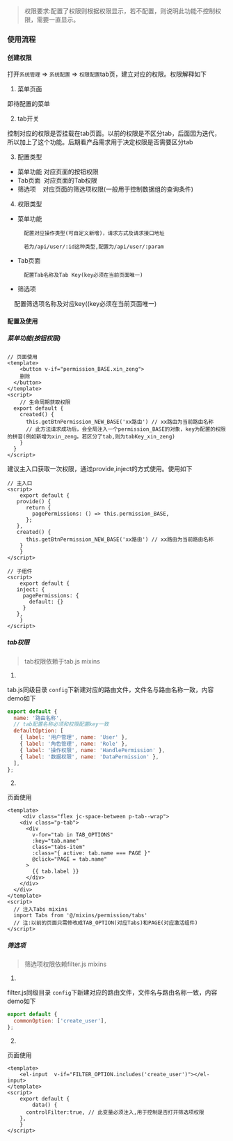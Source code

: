 

> 权限要求:配置了权限则根据权限显示，若不配置，则说明此功能不控制权限，需要一直显示。


### 使用流程

#### 创建权限

打开`系统管理` => `系统配置` => `权限配置`tab页，建立对应的权限。权限解释如下

1. 菜单页面

即待配置的菜单

2. tab开关

控制对应的权限是否挂载在tab页面。以前的权限是不区分tab，后面因为迭代，所以加上了这个功能。后期看产品需求用于决定权限是否需要区分tab

3. 配置类型

- 菜单功能 对应页面的按钮权限
- Tab页面  对应页面的Tab权限
- 筛选项    对应页面的筛选项权限(一般用于控制数据组的查询条件)

4. 权限类型

- 菜单功能

		配置对应操作类型(可自定义新增)，请求方式及请求接口地址

		若为/api/user/:id这种类型,配置为/api/user/:param

- Tab页面

		配置Tab名称及Tab Key(key必须在当前页面唯一)

- 筛选项

    	配置筛选项名称及对应key((key必须在当前页面唯一)

<a name="79535ea3"></a>
#### 配置及使用

<a name="84afb0f1"></a>
##### 菜单功能(按钮权限)

```vue
// 页面使用
<template>
	<button v-if="permission_BASE.xin_zeng">
    删除
  </button>
</template>
<script>
	// 生命周期获取权限
  export default {
    created() {
      this.getBtnPermission_NEW_BASE('xx路由') // xx路由为当前路由名称
      // 此方法请求成功后，会全局注入一个permission_BASE的对象，key为配置的权限的拼音(例如新增为xin_zeng。若区分了tab,则为tabKey_xin_zeng)
    }
  }
</script>
```

建议主入口获取一次权限，通过provide,inject的方式使用。使用如下

```vue
// 主入口
<script>
	export default {
   provide() {
      return {
        pagePermissions: () => this.permission_BASE,
      };
   },
   created() {
      this.getBtnPermission_NEW_BASE('xx路由') // xx路由为当前路由名称
    }
	}
</script>
```

```vue
// 子组件
<script>
	export default {
   inject: {
     pagePermissions: {
       default: {}
     }
   },
	}
</script>
```

<a name="37f869ff"></a>
##### tab权限

> tab权限依赖于tab.js mixins


1. 
tab.js同级目录 `config`下新建对应的路由文件，文件名与路由名称一致，内容demo如下
```javascript
export default {
  name: '路由名称',
  // tab配置名称必须和权限配置key一致
  defaultOption: [
    { label: '用户管理', name: 'User' },
    { label: '角色管理', name: 'Role' },
    { label: '操作权限', name: 'HandlePermission' },
    { label: '数据权限', name: 'DataPermission' },
  ],
};
```


2. 
页面使用
```vue
<template>
	 <div class="flex jc-space-between p-tab--wrap">
    <div class="p-tab">
      <div
        v-for="tab in TAB_OPTIONS"
        :key="tab.name"
        class="tabs-item"
        :class="{ active: tab.name === PAGE }"
        @click="PAGE = tab.name"
      >
        {{ tab.label }}
      </div>
    </div>
  </div>
</template>
<script>
  // 注入Tabs mixins
  import Tabs from '@/mixins/permission/tabs'
  // 注:以前的页面只需修改成TAB_OPTION(对应Tabs)和PAGE(对应激活组件)
</script>
```



<a name="2a9973d0"></a>
##### 筛选项

> 筛选项权限依赖filter.js mixins


1. 
filter.js同级目录 `config`下新建对应的路由文件，文件名与路由名称一致，内容demo如下
```javascript
export default {
  commonOption: ['create_user'],
};
```


2. 
页面使用
```vue
<template>
	<el-input  v-if="FILTER_OPTION.includes('create_user')"></el-input>
</template>
<script>
	export default {
		data() {
      controlFilter:true, // 此变量必须注入,用于控制是否打开筛选项权限
    },
	}
</script>
```

<br />

